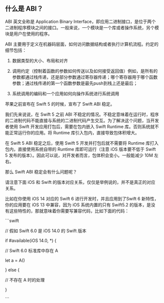 ## 什么是 ABI？

ABI 英文全称是 Application Binary Interface，即应用二进制接口，是位于两个二进制程序模块之间的接口。一般来说，一个模块是一个库或者操作系统，另个模块是用户在使用的程序。



ABI 主要用于定义在机器码层面，如何访问数据结构或者执行计算机流程。约定的细节包括：



1. 数据类型的大小、布局和对齐

2. 调用约定（控制着函数的参数如何传送以及如何接受返回值）例如，是所有的参数都通过栈传递，还是部分参数通过寄存器传递；哪个寄存器用于哪个函数参数；通过栈传递的第一个函数参数是最先push到栈上还是最后；

3. 系统调用的编码和一个应用如何向操作系统进行系统调用



苹果之前宣布在 Swift 5 的时候，宣布了 Swift ABI 稳定。



我们先来说说，在 Swift 5 之前 ABI 不稳定的情况。不稳定意味着在运行时，程序的二进制代码不能直接与系统的二进制代码产生交互。为了解决这个问题，当开发者使用 Swift 开发应用打包后，需要在包内嵌入 Swift Runtime 库。否则系统就不能正常运行你的应用。将 Runtime 库引入包内，直接导致包体积增大。



在 Swift 5 ABI 稳定之后，使用 Swift 5 开发并打包后就不需要将 Runtime 库打入包内，直接使用系统自带的 Runtime 库即可运行（注意 iOS 版本要不低于 Swift 5 发布的版本）。因此可以说，对开发者而言，包体积会变小。一般能减少 10M 左右。



那么 Swift ABI 稳定会有什么问题呢？

请注意下面 iOS 和 Swift 的版本对应关系，仅仅是举例说的，并不是真正的对应关系。

比如在你使用 iOS 14 对应的 Swift 6 进行开发时，并且应用到了Swift 6 新特性，你的应用要在 iOS 13 中兼容，因为 iOS 系统内置的只有 Swift5.2 的版本，是没有这些特性的，那就意味着你需要写兼容代码，比如下面的代码：

\```swift

// 假如 Swift 6.0 是 iOS 14.0 的 Swift 版本

if #available(iOS 14.0, *) {

// Swift 6.0 标准库中存在 A

let a = A()

} else {

// 不存在 A 时的处理

}

\```


